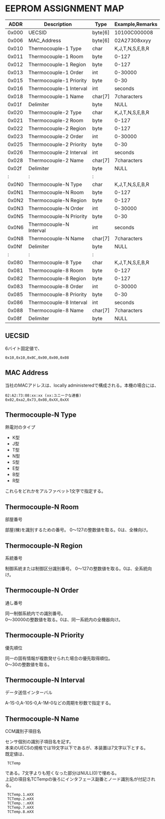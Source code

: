 EEPROM ASSIGNMENT MAP
=====================


| ADDR  | Description             | Type    | Example,Remarks |
|-------|-------------------------|---------|-----------------|
| 0x000 | UECSID                  | byte[6] | 10100C000008    |
| 0x006 | MAC_Address             | byte[6] | 02A27308xxyy    |
| 0x010 | Thermocouple-1 Type     | char    | K,J,T,N,S,E,B,R |
| 0x011 | Thermocouple-1 Room     | byte    | 0-127           |
| 0x012 | Thermocouple-1 Region   | byte    | 0-127           |
| 0x013 | Thermocouple-1 Order    | int     | 0-30000         |
| 0x015 | Thermocouple-1 Priority | byte    | 0-30            |
| 0x016 | Thermocouple-1 Interval | int     | seconds         |
| 0x018 | Thermocouple-1 Name     | char[7] | 7characters     |
| 0x01f | Delimiter               | byte    | NULL            |
| 0x020 | Thermocouple-2 Type     | char    | K,J,T,N,S,E,B,R |
| 0x021 | Thermocouple-2 Room     | byte    | 0-127           |
| 0x022 | Thermocouple-2 Region   | byte    | 0-127           |
| 0x023 | Thermocouple-2 Order    | int     | 0-30000         |
| 0x025 | Thermocouple-2 Priority | byte    | 0-30            |
| 0x026 | Thermocouple-2 Interval | int     | seconds         |
| 0x028 | Thermocouple-2 Name     | char[7] | 7characters     |
| 0x02f | Delimiter               | byte    | NULL            |
|   :   |         :               |   :     |                 |
| 0x0N0 | Thermocouple-N Type     | char    | K,J,T,N,S,E,B,R |
| 0x0N1 | Thermocouple-N Room     | byte    | 0-127           |
| 0x0N2 | Thermocouple-N Region   | byte    | 0-127           |
| 0x0N3 | Thermocouple-N Order    | int     | 0-30000         |
| 0x0N5 | Thermocouple-N Priority | byte    | 0-30            |
| 0x0N6 | Thermocouple-N Interval | int     | seconds         |
| 0x0N8 | Thermocouple-N Name     | char[7] | 7characters     |
| 0x0Nf | Delimiter               | byte    | NULL            |
|   :   |         :               |   :     |                 |
| 0x080 | Thermocouple-8 Type     | char    | K,J,T,N,S,E,B,R |
| 0x081 | Thermocouple-8 Room     | byte    | 0-127           |
| 0x082 | Thermocouple-8 Region   | byte    | 0-127           |
| 0x083 | Thermocouple-8 Order    | int     | 0-30000         |
| 0x085 | Thermocouple-8 Priority | byte    | 0-30            |
| 0x086 | Thermocouple-8 Interval | int     | seconds         |
| 0x088 | Thermocouple-8 Name     | char[7] | 7characters     |
| 0x08f | Delimiter               | byte    | NULL            |


## UECSID

6バイト固定値で、

    0x10,0x10,0x0C,0x00,0x00,0x08


## MAC Address

当社のMACアドレスは、locally administeredで構成される。本機の場合には、

    02:A2:73:08:xx:xx (xx:ユニークな連番)
    0x02,0xa2,0x73,0x08,0xXX,0xXX


## Thermocouple-N Type

熱電対のタイプ

 - K型
 - J型
 - T型
 - N型
 - S型
 - E型
 - B型
 - R型
 
これらをどれかをアルファベット1文字で指定する。


## Thermocouple-N Room

部屋番号

部屋(棟)を識別するための番号。
0〜127の整数値を取る。0は、全棟向け。

## Thermocouple-N Region

系統番号

制御系統または制御区分識別番号。
0〜127の整数値を取る。0は、全系統向け。

## Thermocouple-N Order

通し番号

同一制御系統内での識別番号。  
0〜30000の整数値を取る。0は、同一系統内の全機器向け。

## Thermocouple-N Priority

優先順位

同一の固有情報が複数発せられた場合の優先取得順位。  
0〜30の整数値を取る。

## Thermocouple-N Interval

データ送信インターバル

A-1S-0,A-10S-0,A-1M-0などの周期を秒数で指定する。

## Thermocouple-N Name

CCM識別子項目名

センサ個別の識別子項目名を記す。  
本来のUECSの規格では19文字以下であるが、本装置は7文字以下とする。  
既定値は、

     TCTemp

である。7文字よりも短くなった部分はNULL(0)で埋める。  
上記の項目名TCTempの後ろにインタフェース副番とノード識別名が付記される。

     TCTemp.1.mXX
     TCTemp.2.mXX
     TCTemp.:.mXX
     TCTemp.7.mXX
     TCTemp.8.mXX

